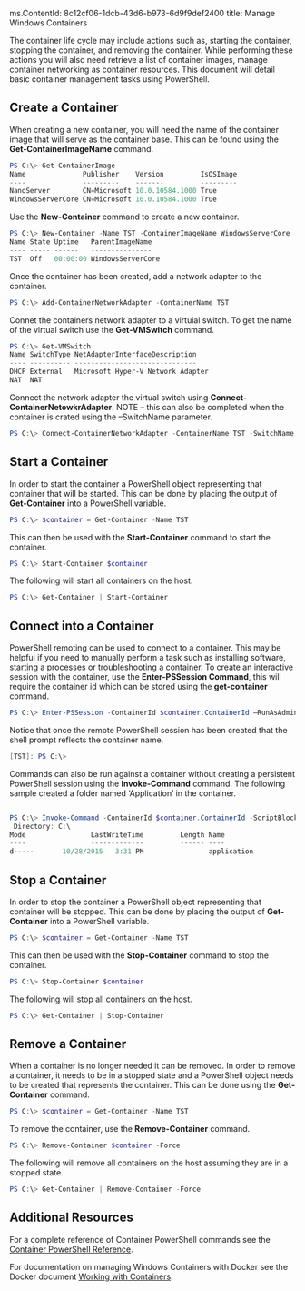 ms.ContentId: 8c12cf06-1dcb-43d6-b973-6d9f9def2400
title: Manage Windows Containers

The container life cycle may include actions such as, starting the container, stopping the container, and removing the container. While performing these actions you will also need retrieve a list of container images, manage container networking as container resources. This document will detail basic container management tasks using PowerShell.

## Create a Container

When creating a new container, you will need the name of the container image that will serve as the container base. This can be found using the **Get-ContainerImageName** command.

```powershell
PS C:\> Get-ContainerImage
Name              Publisher    Version         IsOSImage
----              ---------    -------         ---------
NanoServer        CN=Microsoft 10.0.10584.1000 True
WindowsServerCore CN=Microsoft 10.0.10584.1000 True
```

Use the **New-Container** command to create a new container.

```powershell
PS C:\> New-Container -Name TST -ContainerImageName WindowsServerCore
Name State Uptime   ParentImageName
---- ----- ------   ---------------
TST  Off   00:00:00 WindowsServerCore
```

Once the container has been created, add a network adapter to the container.

```powershell
PS C:\> Add-ContainerNetworkAdapter -ContainerName TST
```

Connet the containers network adapter to a virtuial switch. To get the name of the virtual switch use the **Get-VMSwitch** command.

```powershell
PS C:\> Get-VMSwitch
Name SwitchType NetAdapterInterfaceDescription
---- ---------- ------------------------------
DHCP External   Microsoft Hyper-V Network Adapter
NAT  NAT
```

Connect the network adapter the virtual switch using **Connect-ContainerNetowkrAdapter**. NOTE – this can also be completed when the container is crated using the –SwitchName parameter.

```powershell
PS C:\> Connect-ContainerNetworkAdapter -ContainerName TST -SwitchName NAT
```

## Start a Container
In order to start the container a PowerShell object representing that container that will be started. This can be done by placing the output of **Get-Container** into a PowerShell variable.

```powershell
PS C:\> $container = Get-Container -Name TST

```
This can then be used with the **Start-Container** command to start the container.
```powershell
PS C:\> Start-Container $container
```

The following will start all containers on the host.

```powershell
PS C:\> Get-Container | Start-Container
```

## Connect into a Container

PowerShell remoting can be used to connect to a container. This may be helpful if you need to manually perform a task such as installing software, starting a processes or troubleshooting a container.
To create an interactive session with the container, use the **Enter-PSSession Command**, this will require the container id which can be stored using the **get-container** command.

 ```powershell
PS C:\> Enter-PSSession -ContainerId $container.ContainerId –RunAsAdministrator
```

Notice that once the remote PowerShell session has been created that the shell prompt reflects the container name.

```powershell
[TST]: PS C:\>
```

Commands can also be run against a container without creating a persistent PowerShell session using the **Invoke-Command** command.
The following sample created a folder named ‘Application’ in the container.

```powershell

PS C:\> Invoke-Command -ContainerId $container.ContainerId -ScriptBlock {New-Item -ItemType Directory -Path c:\application }
 Directory: C:\
Mode                LastWriteTime         Length Name                                                 PSComputerName
----                -------------         ------ ----                                                 --------------
d-----       10/28/2015   3:31 PM                application                                          TST
```

## Stop a Container
In order to stop the container a PowerShell object representing that container will be stopped. This can be done by placing the output of **Get-Container** into a PowerShell variable.

```powershell
PS C:\> $container = Get-Container -Name TST

```
This can then be used with the **Stop-Container** command to stop the container.
```powershell
PS C:\> Stop-Container $container
```

The following will stop all containers on the host.

```powershell
PS C:\> Get-Container | Stop-Container
```

## Remove a Container

When a container is no longer needed it can be removed. In order to remove a container, it needs to be in a stopped state and a PowerShell object needs to be created that represents the container. This can be done using the **Get-Container** command.

```powershell
PS C:\> $container = Get-Container -Name TST

```

To remove the container, use the **Remove-Container** command.

```powershell
PS C:\> Remove-Container $container -Force
```

The following will remove all containers on the host assuming they are in a stopped state.

```powershell
PS C:\> Get-Container | Remove-Container -Force
```

## Additional Resources

For a complete reference of Container PowerShell commands see the [Container PowerShell Reference]().

For documentation on managing Windows Containers with Docker see the Docker document [Working with Containers]( https://docs.docker.com/userguide/usingdocker/).
